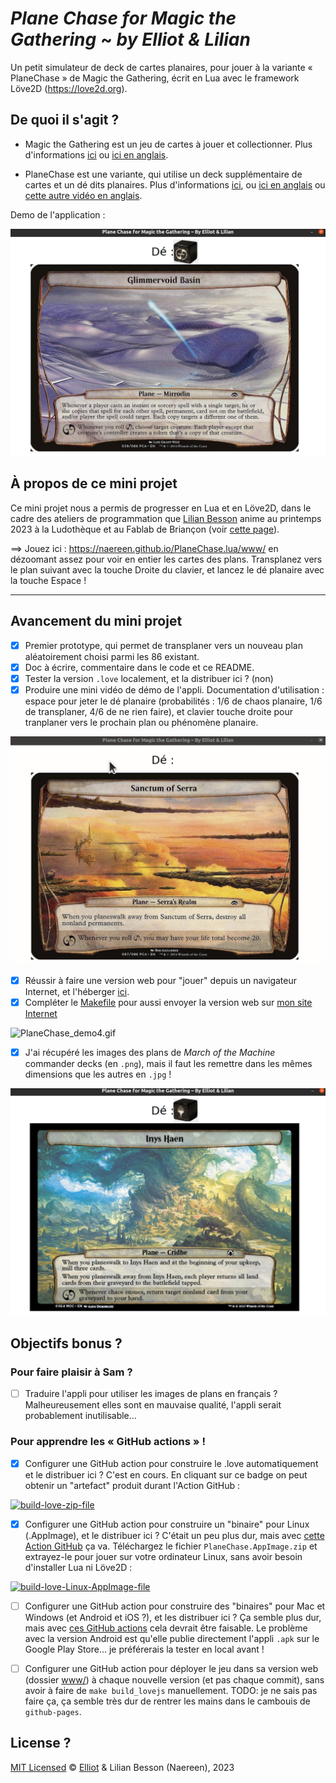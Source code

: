 # *Plane Chase for Magic the Gathering* ~ *by Elliot & Lilian*

Un petit simulateur de deck de cartes planaires, pour jouer à la variante « PlaneChase » de Magic the Gathering, écrit en Lua avec le framework Löve2D (<https://love2d.org>).

## De quoi il s'agit ?

- Magic the Gathering est un jeu de cartes à jouer et collectionner. Plus d'informations [ici](https://fr.wikipedia.org/wiki/Magic_:_L'Assembl%C3%A9e) ou [ici en anglais](https://mtg.fandom.com/wiki/Main_Page).

- PlaneChase est une variante, qui utilise un deck supplémentaire de cartes et un dé dits planaires. Plus d'informations [ici](https://www.youtube.com/watch?v=p-mx3WwpjUU), ou [ici en anglais](https://mtg.fandom.com/wiki/Planechase_(format)) ou [cette autre vidéo en anglais](https://www.youtube.com/watch?v=wC98RS2YvJk).

Demo de l'application :

![PlaneChase_demo1.png](PlaneChase_demo1.png)

## À propos de ce mini projet

Ce mini projet nous a permis de progresser en Lua et en Löve2D, dans le cadre des ateliers de programmation que [Lilian Besson](https://GitHub.com/Naereen) anime au printemps 2023 à la Ludothèque et au Fablab de Briançon (voir [cette page](https://github.com/aucoindujeu/codeclub)).

==> Jouez ici : <https://naereen.github.io/PlaneChase.lua/www/> en dézoomant assez pour voir en entier les cartes des plans. Transplanez vers le plan suivant avec la touche Droite du clavier, et lancez le dé planaire avec la touche Espace !

----

## Avancement du mini projet

- [x] Premier prototype, qui permet de transplaner vers un nouveau plan aléatoirement choisi parmi les 86 existant.
- [x] Doc à écrire, commentaire dans le code et ce README.
- [x] Tester la version `.love` localement, et la distribuer ici ? (non)
- [x] Produire une mini vidéo de démo de l'appli. Documentation d'utilisation : espace pour jeter le dé planaire (probabilités : 1/6 de chaos planaire, 1/6 de transplaner, 4/6 de ne rien faire), et clavier touche droite pour tranplaner vers le prochain plan ou phénomène planaire.

![PlaneChase_demo3.gif](PlaneChase_demo3.gif)

- [x] Réussir à faire une version web pour "jouer" depuis un navigateur Internet, et l'héberger [ici](https://naereen.github.io/PlaneChase.lua/www/).
- [x] Compléter le [Makefile](Makefile) pour aussi envoyer la version web sur [mon site Internet](https://perso.crans.org/besson/publis/PlaneChase.lua/)

![PlaneChase_demo4.gif](PlaneChase_demo4.gif)

- [x] J'ai récupéré les images des plans de *March of the Machine* commander decks (en `.png`), mais il faut les remettre dans les mêmes dimensions que les autres en `.jpg` !

![PlaneChase_demo2.png](PlaneChase_demo2.png)

## Objectifs bonus ?

### Pour faire plaisir à Sam ?

- [ ] Traduire l'appli pour utiliser les images de plans en français ? Malheureusement elles sont en mauvaise qualité, l'appli serait probablement inutilisable...

### Pour apprendre les « GitHub actions » !

- [x] Configurer une GitHub action pour construire le .love automatiquement et le distribuer ici ? C'est en cours. En cliquant sur ce badge on peut obtenir un "artefact" produit durant l'Action GitHub :

[![build-love-zip-file](https://github.com/Naereen/PlaneChase.lua/actions/workflows/build-love-zip-file.yml/badge.svg)](https://github.com/Naereen/PlaneChase.lua/actions/workflows/build-love-zip-file.yml)

- [x] Configurer une GitHub action pour construire un "binaire" pour Linux (.AppImage), et le distribuer ici ? C'était un peu plus dur, mais avec [cette Action GitHub](https://github.com/marketplace/actions/love-actions-for-linux) ça va. Téléchargez le fichier `PlaneChase.AppImage.zip` et extrayez-le pour jouer sur votre ordinateur Linux, sans avoir besoin d'installer Lua ni Löve2D :

[![build-love-Linux-AppImage-file](https://github.com/Naereen/PlaneChase.lua/actions/workflows/build-love-Linux-AppImage-file.yml/badge.svg)](https://github.com/Naereen/PlaneChase.lua/actions/workflows/build-love-Linux-AppImage-file.yml)

- [ ] Configurer une GitHub action pour construire des "binaires" pour Mac et Windows (et Android et iOS ?), et les distribuer ici ? Ça semble plus dur, mais avec [ces GitHub actions](https://github.com/marketplace/actions/love-actions-for-linux) cela devrait être faisable. Le problème avec la version Android est qu'elle publie directement l'appli `.apk` sur le Google Play Store... je préférerais la tester en local avant !

- [ ] Configurer une GitHub action pour déployer le jeu dans sa version web (dossier [www/](www/)) à chaque nouvelle version (et pas chaque commit), sans avoir à faire de `make build_lovejs` manuellement. TODO: je ne sais pas faire ça, ça semble très dur de rentrer les mains dans le cambouis de `github-pages`.

## License ?

[MIT Licensed](LICENSE)
© [Elliot](https://github.com/Elliott005) & Lilian Besson (Naereen), 2023
